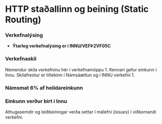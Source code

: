 # HTTP staðallinn og beining (Static Routing)

### Verkefnalýsing
* **Ýtarleg verkefnalýsing er í INNU/VEFÞ2VF05C** 

### Verkefnaskil
Nemendur skila verkefninu hér í verkefnamöppu 1. Kennari gefur einkunn í Innu. Skilafrestur er tiltekinn í Námsáætlun og í INNU verkefni 1.

### Námsmat 6% af heildareinkunn

### Einkunn verður birt í Innu
Athugasemdir og leiðbeiningar verða settar í málefni (_issues_) í viðkomandi verkefni.
